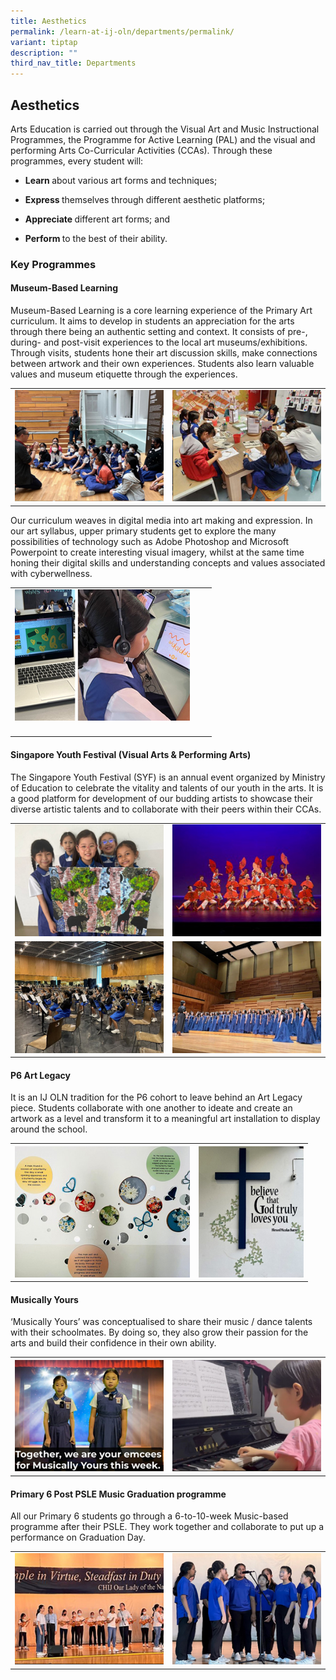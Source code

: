 ```yaml
---
title: Aesthetics
permalink: /learn-at-ij-oln/departments/permalink/
variant: tiptap
description: ""
third_nav_title: Departments
---
```

<h2>Aesthetics</h2><p>Arts Education is carried out through the Visual Art and Music Instructional Programmes, the Programme for Active Learning (PAL) and the visual and performing Arts Co-Curricular Activities (CCAs). Through these programmes, every student will:</p><ul data-tight="true" class="tight"><li><p><strong>Learn </strong>about various art forms and techniques;</p></li><li><p><strong>Express </strong>themselves through different aesthetic platforms;</p></li><li><p><strong>Appreciate </strong>different art forms; and</p></li><li><p><strong>Perform </strong>to the best of their ability.</p></li></ul><h3>Key Programmes</h3><h4>Museum-Based Learning</h4><p>Museum-Based Learning is a core learning experience of the Primary Art curriculum. It aims to develop in students an appreciation for the arts through there being an authentic setting and context. It consists of pre-, during- and post-visit experiences to the local art museums/exhibitions. Through visits, students hone their art discussion skills, make connections between artwork and their own experiences. Students also learn valuable values and museum etiquette through the experiences.</p><table><tbody><tr><td rowspan="1" colspan="1"><div class="isomer-image-wrapper"><img height="auto" width="100%" alt="" src="/images/Depts/Aesthetics/Aesthetics1w.jpg"></div></td><td rowspan="1" colspan="1"><div class="isomer-image-wrapper"><img height="auto" width="100%" alt="" src="/images/Depts/Aesthetics/Aesthetics2w.jpg"></div></td></tr></tbody></table><p>Our curriculum weaves in digital media into art making and expression. In our art syllabus, upper primary students get to explore the many possibilities of technology such as Adobe Photoshop and Microsoft Powerpoint to create interesting visual imagery, whilst at the same time honing their digital skills and understanding concepts and values associated with cyberwellness.</p><table><tbody><tr><td rowspan="1" colspan="1"><div class="isomer-image-wrapper"><img height="auto" width="100%" alt="" src="/images/Depts/Aesthetics/Aesthetics3w.jpg"></div></td><td rowspan="1" colspan="1"><p></p></td><td rowspan="1" colspan="1"><p></p></td></tr><tr><td rowspan="1" colspan="1"><p></p></td><td rowspan="1" colspan="1"><p></p></td><td rowspan="1" colspan="1"><p></p></td></tr></tbody></table><h4>Singapore Youth Festival (Visual Arts &amp; Performing Arts)</h4><p>The Singapore Youth Festival (SYF) is an annual event organized by Ministry of Education to celebrate the vitality and talents of our youth in the arts. It is a good platform for development of our budding artists to showcase their diverse artistic talents and to collaborate with their peers within their CCAs.</p><table><tbody><tr><td rowspan="1" colspan="1"><div class="isomer-image-wrapper"><img height="auto" width="100%" alt="" src="/images/Depts/Aesthetics/Aesthetics4w.jpg"></div></td><td rowspan="1" colspan="1"><div class="isomer-image-wrapper"><img height="auto" width="100%" alt="" src="/images/Depts/Aesthetics/Aesthetics5w.jpg"></div></td></tr><tr><td rowspan="1" colspan="1"><div class="isomer-image-wrapper"><img height="auto" width="100%" alt="" src="/images/Depts/Aesthetics/Aesthetics6w.jpg"></div></td><td rowspan="1" colspan="1"><div class="isomer-image-wrapper"><img height="auto" width="100%" alt="" src="/images/Depts/Aesthetics/Aesthetics7w.jpg"></div></td></tr></tbody></table><h4>P6 Art Legacy</h4><p>It is an IJ OLN tradition for the P6 cohort to leave behind an Art Legacy piece. Students collaborate with one another to ideate and create an artwork as a level and transform it to a meaningful art installation to display around the school.</p><table><tbody><tr><th rowspan="1" colspan="1"><div class="isomer-image-wrapper"><img height="auto" width="100%" alt="" src="/images/Depts/Aesthetics/Aesthetics8w.jpg"></div></th><th rowspan="1" colspan="1"><div class="isomer-image-wrapper"><img height="auto" width="100%" alt="" src="/images/Depts/Aesthetics/Aesthetics9w.jpg"></div></th></tr></tbody></table><h4>Musically Yours</h4><p>‘Musically Yours’ was conceptualised to share their music / dance talents with their schoolmates. By doing so, they also grow their passion for the arts and build their confidence in their own ability.</p><table><tbody><tr><th rowspan="1" colspan="1"><div class="isomer-image-wrapper"><img height="auto" width="100%" alt="" src="/images/Depts/Aesthetics/Aesthetics10w.jpg"></div></th><th rowspan="1" colspan="1"><div class="isomer-image-wrapper"><img height="auto" width="100%" alt="" src="/images/Depts/Aesthetics/Aesthetics11w.jpg"></div></th></tr></tbody></table><h4>Primary 6 Post PSLE Music Graduation programme</h4><p>All our Primary 6 students go through a 6-to-10-week Music-based programme after their PSLE. They work together and collaborate to put up a performance on Graduation Day.</p><table><tbody><tr><td rowspan="1" colspan="1"><div class="isomer-image-wrapper"><img height="auto" width="100%" alt="" src="/images/Depts/Aesthetics/Aesthetics12w.jpg"></div></td><td rowspan="1" colspan="1"><div class="isomer-image-wrapper"><img height="auto" width="100%" alt="" src="/images/Depts/Aesthetics/Aesthetics13w.jpg"></div></td></tr></tbody></table><p></p>
